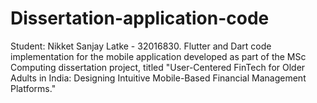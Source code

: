 # Dissertation-application-code
Student: Nikket Sanjay Latke - 32016830. Flutter and Dart code implementation for the mobile application developed as part of the MSc Computing dissertation project, titled "User-Centered FinTech for Older Adults in India: Designing Intuitive Mobile-Based Financial Management Platforms."
